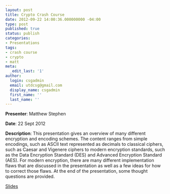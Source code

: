 ```yaml
---
layout: post
title: Crypto Crash Course
date: 2012-09-22 14:00:36.000000000 -04:00
type: post
published: true
status: publish
categories:
- Presentations
tags:
- crash course
- crypto
- matt
meta:
  _edit_last: '1'
author:
  login: csgadmin
  email: utdcsg@gmail.com
  display_name: csgadmin
  first_name: ''
  last_name: ''
---
```


**Presenter**: Matthew Stephen

**Date**: 22 Sept 2012

**Description**: This presentation gives an overview of many different encryption and encoding schemes. The content ranges from simple encodings, such as ASCII text represented as decimals to classical ciphers, such as Caesar and Vigenere ciphers to modern encryption standards, such as the Data Encryption Standard (DES) and Advanced Encryption Standard (AES). For modern encryption, there are many different implementation flaws that are discussed in the presentation as well as a few ideas for how to correct those flaws. At the end of the presentation, some thought questions are provided.

[Slides](http://csg.utdallas.edu/wp-content/uploads/2012/10/Cryptography_Crash_Course.pptx)

 
